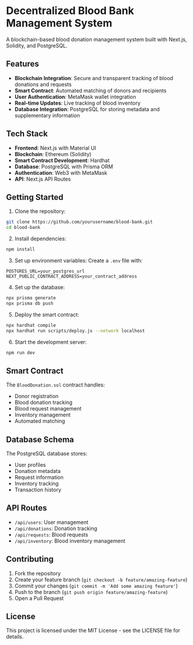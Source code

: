 # Decentralized Blood Bank Management System

A blockchain-based blood donation management system built with Next.js, Solidity, and PostgreSQL.

## Features

- **Blockchain Integration**: Secure and transparent tracking of blood donations and requests
- **Smart Contract**: Automated matching of donors and recipients
- **User Authentication**: MetaMask wallet integration
- **Real-time Updates**: Live tracking of blood inventory
- **Database Integration**: PostgreSQL for storing metadata and supplementary information

## Tech Stack

- **Frontend**: Next.js with Material UI
- **Blockchain**: Ethereum (Solidity)
- **Smart Contract Development**: Hardhat
- **Database**: PostgreSQL with Prisma ORM
- **Authentication**: Web3 with MetaMask
- **API**: Next.js API Routes

## Getting Started

1. Clone the repository:
```bash
git clone https://github.com/yourusername/blood-bank.git
cd blood-bank
```

2. Install dependencies:
```bash
npm install
```

3. Set up environment variables:
Create a `.env` file with:
```
POSTGRES_URL=your_postgres_url
NEXT_PUBLIC_CONTRACT_ADDRESS=your_contract_address
```

4. Set up the database:
```bash
npx prisma generate
npx prisma db push
```

5. Deploy the smart contract:
```bash
npx hardhat compile
npx hardhat run scripts/deploy.js --network localhost
```

6. Start the development server:
```bash
npm run dev
```

## Smart Contract

The `BloodDonation.sol` contract handles:
- Donor registration
- Blood donation tracking
- Blood request management
- Inventory management
- Automated matching

## Database Schema

The PostgreSQL database stores:
- User profiles
- Donation metadata
- Request information
- Inventory tracking
- Transaction history

## API Routes

- `/api/users`: User management
- `/api/donations`: Donation tracking
- `/api/requests`: Blood requests
- `/api/inventory`: Blood inventory management

## Contributing

1. Fork the repository
2. Create your feature branch (`git checkout -b feature/amazing-feature`)
3. Commit your changes (`git commit -m 'Add some amazing feature'`)
4. Push to the branch (`git push origin feature/amazing-feature`)
5. Open a Pull Request

## License

This project is licensed under the MIT License - see the LICENSE file for details.

